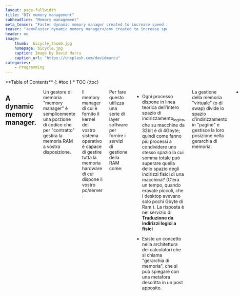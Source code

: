 ```yaml
---
layout: page-fullwidth
title: "DIY memory management"
subheadline: "Memory management"
meta_teaser: "Faster dynamic memory manager created to increase speed in a chess engine"
teaser: "<em>Faster dynamic memory manager</em> created to increase speed in a chess engine"
header: no
image:
    thumb:  bicycle_thumb.jpg
    homepage: bicycle.jpg
    caption: Image by David Marcu
    caption_url: "https://unsplash.com/davidmarcu"
categories:
    - Programming
---
```

<div class="row">
<div class="medium-4 medium-push-8 columns" markdown="1">
<div class="panel radius" markdown="1">
**Table of Contents**
{: #toc }
*  TOC
{:toc}
</div>
</div><!-- /.medium-4.columns -->

<div class="medium-8 medium-pull-4 columns" markdown="1">

## A dynamic memory manager.

Un gestore di memoria "memory manager" è semplicemente una porzione di codice che per "contratto" gestira la memoria RAM a vostra disposizione.

Il memory manager di cui è fornito il kernel del vostro sistema operativo è capace di gestire tutta la memoria hardware di cui dispone il vostro pc/server .

Per fare questo utilizza una serie di layer software per fornire i servizi di gestione della RAM come:

- Ogni processo dispone in linea teorica dell'intero spazio di indirizzamento<sub>logico</sub>, che su macchine da 32bit è di 4Gbyte; quindi come fanno più processi a condividere uno stesso spazio la cui somma totale può superare quella dello spazio degli indirizzi fisici di una macchina? (C'era un tempo, quando eravate piccoli, che i desktop avevano solo pochi Gbyte di Ram ).
La risposta è nel servizio di <strong>Traduzione da indirizzi logici a fisici</strong>

- Esiste un concetto nella architettura  dei calcolatori che si chiama "gerarchia di memoria", che si può spiegare con una metafora descritta in un post apposito.

La gestione della memoria "virtuale" (o di swap) divide lo spazio d'indirizzamento in "pagine" e gestisce la loro posizione nella gerarchia di memoria.

- Gestione della memoria logica "allocando"/"deallocando" memoria al processo che la richiede/libera.

I primi 2 punti vengono effettuati dal sistema operativo insieme alla collaborazione dei firmware dei vari device sottostanti (dischi rigidi, RAM, Cache) .

Il terzo punto invece richiede la collaborazione del processo che usa la memoria, tramite l'uso di 2 API fondamentali .
malloc
free 

La prima richiede al sistema operativo l'allocazione dinamica (ossia a durante l'esecuzione del programma) di un certo quantitativo  di memoria richiesta per lavorare.
La seconda invece informa il sistema operativo che un'area di memoria prima richiesta non è più necessaria.

Perciò basta anteporsi al kernel, durante la fornitura di queste API per fare un proprio gestore della memoria.

Quali sono i vantaggi?
<ul>
<il>
Maggiore controllo per il debugging
</il>
<il>
Performance (in alcuni casi specifici) maggiori.
Minor numero di salti tra user-mode e kernel-mode (questi "salti" creano dei sovraccarichi alla CPU per switchare in kernel mode.
</il>
</ul>

Il primo punto può implementare (per esempio) un sistema di controllo per impedire che vengano effettuate 2 free sulla stessa area di memoria.

Il secondo puntò è vero in casi rari ed eccezionali, un esempio che è quello che mi ha portato a scrivere questo memory manager è accaduto all'autore quando per diletto ha progettato un motore di scacchi; tale software faceva un vastissimo uso di malloc() e free() (occupavano il 60% delle operazioni) e per questo invece di riscrivere il codice in una forma in cui non usasse tali operazioni, ha riscritto le malloc() e free() in modo che fossero più performanti.

Il MM era utilizzato in modo molto specifico.





</div><!-- /.medium-8.columns -->
</div><!-- /.row -->


